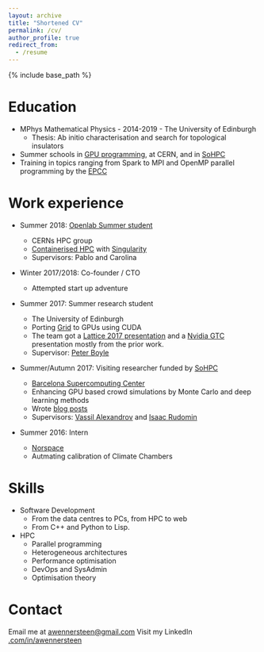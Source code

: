 ```yaml
---
layout: archive
title: "Shortened CV"
permalink: /cv/
author_profile: true
redirect_from:
  - /resume
---
```


{% include base_path %}

Education
======
* MPhys Mathematical Physics - 2014-2019 - The University of Edinburgh
  * Thesis: Ab initio characterisation and search for topological insulators
* Summer schools in [GPU programming](https://pumps.bsc.es), at CERN, and in [SoHPC](https://summerofhpc.prace-ri.eu)
* Training in topics ranging from Spark to MPI and OpenMP parallel programming by the [EPCC](https://www.epcc.ed.ac.uk)

Work experience
======
* Summer 2018: [Openlab Summer student](https://openlab.cern)
  * CERNs HPC group
  * [Containerised HPC](http://doi.org/10.5281/zenodo.1438401) with [Singularity](https://www.sylabs.io)
  * Supervisors: Pablo and Carolina

* Winter 2017/2018: Co-founder / CTO
  * Attempted start up adventure

* Summer 2017: Summer research student
  * The University of Edinburgh
  * Porting [Grid](https://github.com/paboyle/Grid) to GPUs using CUDA
  * The team got a [Lattice 2017 presentation](https://arxiv.org/abs/1710.09409) and a [Nvidia GTC](http://on-demand.gputechconf.com/gtc/2017/presentation/s7640-meifeng-lin-porting-C++-Applications-OpenACC-Lattice-Quantum-Chromodynamics.pdf) presentation mostly from the prior work.
  * Supervisor: [Peter Boyle](https://www.ph.ed.ac.uk/people/peter-boyle)

* Summer/Autumn 2017: Visiting researcher funded by [SoHPC](https://summerofhpc.prace-ri.eu)
  * [Barcelona Supercomputing Center](https://www.bsc.es)
  * Enhancing GPU based crowd simulations by Monte Carlo and deep learning methods
  * Wrote [blog posts](https://summerofhpc.prace-ri.eu/tag/aleksander-wennersteen)
  * Supervisors: [Vassil Alexandrov](https://www.bsc.es/alexandrov-vassil) and [Isaac Rudomin](https://sites.google.com/site/rudominisaac/home)

* Summer 2016: Intern
  * [Norspace](https://www.kongsberg.com/en/kds/kns/)
  * Autmating calibration of Climate Chambers
  
Skills
======
* Software Development
  * From the data centres to PCs, from HPC to web
  * From C++ and Python to Lisp. 
* HPC
  * Parallel programming
  * Heterogeneous architectures
  * Performance optimisation
  * DevOps and SysAdmin
  * Optimisation theory


Contact
======
Email me at [awennersteen@gmail.com](awennersteen@gmail.com)
Visit my LinkedIn [.com/in/awennersteen](https://linkedin.com/in/awennersteen)

